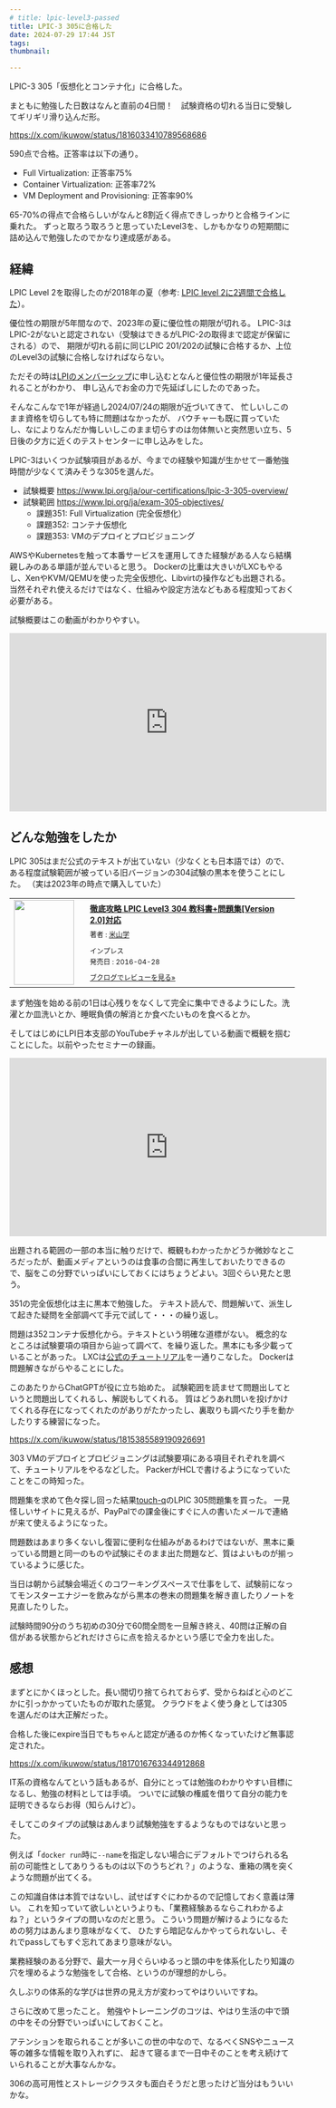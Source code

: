 ```yaml
---
# title: lpic-level3-passed
title: LPIC-3 305に合格した
date: 2024-07-29 17:44 JST
tags:
thumbnail:

---
```


LPIC-3 305「仮想化とコンテナ化」に合格した。

まともに勉強した日数はなんと直前の4日間！　試験資格の切れる当日に受験してギリギリ滑り込んだ形。

https://x.com/ikuwow/status/1816033410789568686

590点で合格。正答率は以下の通り。

* Full Virtualization: 正答率75%
* Container Virtualization: 正答率72%
* VM Deployment and Provisioning: 正答率90%

65-70%の得点で合格らしいがなんと8割近く得点できしっかりと合格ラインに乗れた。
ずっと取ろう取ろうと思っていたLevel3を、しかもかなりの短期間に詰め込んで勉強したのでかなり達成感がある。

## 経緯

LPIC Level 2を取得したのが2018年の夏（参考: [LPIC level 2に2週間で合格した](/entry/lpic-level2-passed/)）。

優位性の期限が5年間なので、2023年の夏に優位性の期限が切れる。
LPIC-3はLPIC-2がないと認定されない（受験はできるがLPIC-2の取得まで認定が保留にされる）ので、
期限が切れる前に同じLPIC 201/202の試験に合格するか、上位のLevel3の試験に合格しなければならない。

ただその時は[LPIのメンバーシップ](https://www.lpi.org/ja/member/)に申し込むとなんと優位性の期限が1年延長されることがわかり、
申し込んでお金の力で先延ばしにしたのであった。

そんなこんなで1年が経過し2024/07/24の期限が近づいてきて、
忙しいしこのまま資格を切らしても特に問題はなかったが、
バウチャーも既に買っていたし、なによりなんだか悔しいしこのまま切らすのは勿体無いと突然思い立ち、5日後の夕方に近くのテストセンターに申し込みをした。

LPIC-3はいくつか試験項目があるが、今までの経験や知識が生かせて一番勉強時間が少なくて済みそうな305を選んだ。

* 試験概要 https://www.lpi.org/ja/our-certifications/lpic-3-305-overview/
* 試験範囲 https://www.lpi.org/ja/exam-305-objectives/
  * 課題351: Full Virtualization (完全仮想化）
  * 課題352: コンテナ仮想化
  * 課題353: VMのデプロイとプロビジョニング

AWSやKubernetesを触って本番サービスを運用してきた経験がある人なら結構親しみのある単語が並んでいると思う。
Dockerの比重は大きいがLXCもやるし、XenやKVM/QEMUを使った完全仮想化、Libvirtの操作なども出題される。
当然それぞれ使えるだけではなく、仕組みや設定方法などもある程度知っておく必要がある。

試験概要はこの動画がわかりやすい。

<iframe width="560" height="315" src="https://www.youtube.com/embed/l0z0LJMo3d8?si=j61gNwI4yGcQqY0H" title="YouTube video player" frameborder="0" allow="accelerometer; autoplay; clipboard-write; encrypted-media; gyroscope; picture-in-picture; web-share" referrerpolicy="strict-origin-when-cross-origin" allowfullscreen></iframe>

## どんな勉強をしたか

LPIC 305はまだ公式のテキストが出ていない（少なくとも日本語では）ので、ある程度試験範囲が被っている旧バージョンの304試験の黒本を使うことにした。
（実は2023年の時点で購入していた）

<!-- markdownlint-disable-next-line no-alt-text -->
<div class="booklog_html"><table><tr><td class="booklog_html_image"><a href="https://www.amazon.co.jp/dp/4844380540?tag=hashiki88-22&linkCode=ogi&th=1&psc=1" target="_blank"><img src="https://m.media-amazon.com/images/I/51nloW4BtnL._SL160_.jpg" width="106" height="150" style="border:0;border-radius:0;" /></a></td><td class="booklog_html_info" style="padding-left:20px;"><div class="booklog_html_title" style="margin-bottom:10px;font-size:14px;font-weight:bold;"><a href="https://www.amazon.co.jp/dp/4844380540?tag=hashiki88-22&linkCode=ogi&th=1&psc=1" target="_blank">徹底攻略 LPIC Level3 304 教科書+問題集[Version 2.0]対応</a></div><div style="margin-bottom:10px;"><div class="booklog_html_author" style="margin-bottom:15px;font-size:12px;;line-height:1.2em">著者 : <a href="https://booklog.jp/author/%E7%B1%B3%E5%B1%B1%E5%AD%A6" target="_blank">米山学</a></div><div class="booklog_html_manufacturer" style="margin-bottom:5px;font-size:12px;;line-height:1.2em">インプレス</div><div class="booklog_html_release" style="font-size:12px;;line-height:1.2em">発売日 : 2016-04-28</div></div><div class="booklog_html_link_amazon"><a href="https://booklog.jp/item/1/4844380540" style="font-size:12px;" target="_blank">ブクログでレビューを見る»</a></div></td></tr></table></div>

まず勉強を始める前の1日は心残りをなくして完全に集中できるようにした。洗濯とか皿洗いとか、睡眠負債の解消とか食べたいものを食べるとか。

そしてはじめにLPI日本支部のYouTubeチャネルが出している動画で概観を掴むことにした。以前やったセミナーの録画。

<iframe width="560" height="315" src="https://www.youtube.com/embed/ygVdBQGfydo?si=S40qtbtRs6elGPWe" title="YouTube video player" frameborder="0" allow="accelerometer; autoplay; clipboard-write; encrypted-media; gyroscope; picture-in-picture; web-share" referrerpolicy="strict-origin-when-cross-origin" allowfullscreen></iframe>

出題される範囲の一部の本当に触りだけで、概観もわかったかどうか微妙なところだったが、動画メディアというのは食事の合間に再生しておいたりできるので、脳をこの分野でいっぱいにしておくにはちょうどよい。3回ぐらい見たと思う。

351の完全仮想化は主に黒本で勉強した。
テキスト読んで、問題解いて、派生して起きた疑問を全部調べて手元で試して・・・の繰り返し。

問題は352コンテナ仮想化から。テキストという明確な道標がない。
概念的なところは試験要項の項目から辿って調べて、を繰り返した。黒本にも多少載っていることがあった。
LXCは[公式のチュートリアル](https://linuxcontainers.org/lxc/getting-started/)を一通りこなした。
Dockerは問題解きながらやることにした。

このあたりからChatGPTが役に立ち始めた。
試験範囲を読ませて問題出してというと問題出してくれるし、解説もしてくれる。
質はどうあれ問いを投げかけてくれる存在になってくれたのがありがたかったし、裏取りも調べたり手を動かしたりする練習になった。

https://x.com/ikuwow/status/1815385589190926691

303 VMのデプロイとプロビジョニングは試験要項にある項目それぞれを調べて、チュートリアルをやるなどした。
PackerがHCLで書けるようになっていたことをこの時知った。

問題集を求めて色々探し回った結果[touch-q](https://touch-q.info)のLPIC 305問題集を買った。
一見怪しいサイトに見えるが、PayPalでの課金後にすぐに人の書いたメールで連絡が来て使えるようになった。

問題数はあまり多くないし復習に便利な仕組みがあるわけではないが、黒本に乗っている問題と同一のものや試験にそのまま出た問題など、質はよいものが揃っているように感じた。

当日は朝から試験会場近くのコワーキングスペースで仕事をして、試験前になってモンスターエナジーを飲みながら黒本の巻末の問題集を解き直したりノートを見直したりした。

試験時間90分のうち初めの30分で60問全問を一旦解き終え、40問は正解の自信がある状態からどれだけさらに点を拾えるかという感じで全力を出した。

## 感想

まずとにかくほっとした。長い間切り捨てられておらず、受からねばと心のどこかに引っかかっていたものが取れた感覚。
クラウドをよく使う身としては305を選んだのは大正解だった。

合格した後にexpire当日でもちゃんと認定が通るのか怖くなっていたけど無事認定された。

https://x.com/ikuwow/status/1817016763344912868

IT系の資格なんてという話もあるが、自分にとっては勉強のわかりやすい目標になるし、勉強の材料としては手頃。
ついでに試験の権威を借りて自分の能力を証明できるならお得（知らんけど）。

そしてこのタイプの試験はあんまり試験勉強をするようなものではないと思った。

例えば「`docker run`時に`--name`を指定しない場合にデフォルトでつけられる名前の可能性としてありうるものは以下のうちどれ？」のような、重箱の隅を突くような問題が出てくる。

この知識自体は本質ではないし、試せばすぐにわかるので記憶しておく意義は薄い。
これを知っていて欲しいというよりも、「業務経験あるならこれわかるよね？」というタイプの問いなのだと思う。
こういう問題が解けるようになるための努力はあんまり意味がなくて、
ひたすら暗記なんかやってられないし、それでpassしてもすぐ忘れてあまり意味がない。

業務経験のある分野で、最大一ヶ月ぐらいゆるっと頭の中を体系化したり知識の穴を埋めるような勉強をして合格、というのが理想的かしら。

久しぶりの体系的な学びは世界の見え方が変わってやはりいいですね。

さらに改めて思ったこと。
勉強やトレーニングのコツは、やはり生活の中で頭の中をその分野でいっぱいにしておくこと。

アテンションを取られることが多いこの世の中なので、なるべくSNSやニュース等の雑多な情報を取り入れずに、
起きて寝るまで一日中そのことを考え続けていられることが大事なんかな。

306の高可用性とストレージクラスタも面白そうだと思ったけど当分はもういいかな。
